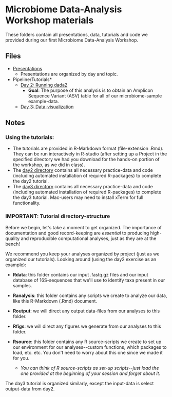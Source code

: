 # Microbiome Data-Analysis Workshop materials

These folders contain all presentations, data, tutorials and code we provided during our first Microbiome Data-Analysis Workshop.

## Files
  * [Presentations]()
    * Presentations are organized by day and topic.
  * Pipeline/Tutorials*
    * [Day 2: Running dada2]()
      * **Goal**: The purpose of this analysis is to obtain an Amplicon Sequence Variant (ASV) table for all of our microbiome-sample example-data.
    * [Day 3: Data-visualization]()

## Notes

### Using the tutorials:

  * The tutorials are provided in R-Markdown format (file-extension .Rmd). They can be run interactively in R-studio (after setting up a Project in the specified directory we had you download for the hands-on portion of the workshop, as we did in class).
  * The [day2 directory]() contains all necessary practice-data and code (including automated installation of required R-packages) to complete the day2 tutorial.
  * The [day3 directory]() contains all necessary practice-data and code (including automated installation of required R-packages) to complete the day3 tutorial. Mac-users may need to install xTerm for full functionality.  



### IMPORTANT: Tutorial directory-structure

Before we begin, let's take a moment to get organized. The importance of documentation and good record-keeping are *essential* to producing high-quality and reproducible computational analyses, just as they are at the bench! 

We recommend you keep your analyses organized by project (just as we organized our tutorials). Looking around (using the day2 exercise as an example): 
    
  - **Rdata**: this folder contains our input .fastq.gz files and our input database of 16S-sequences that we'll use to identify taxa present in our samples.

  - **Ranalysis**: this folder contains any scripts we create to analyze our data, like this R-Markdown (.Rmd) document.
  - **Routput**: we will direct any output data-files from our analyses to this folder.
  - **Rfigs**: we will direct any figures we generate from our analyses to this folder.
  - **Rsource**: this folder contains any R source-scripts we create to set up our environment for our analyses--custom functions, which packages to load, etc. etc. You don't need to worry about this one since we made it for you.
  
    * *You can think of R source-scripts as set-up scripts--just load the one provided at the beginning of your session and forget about it.*
      
 The day3 tutorial is organized similarly, except the input-data is select output-data from day2.
 
